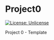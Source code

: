 # Project0

[![License: Unlicense](https://img.shields.io/badge/license-Unlicense-blue.svg)](http://unlicense.org/)

Project 0 - Template
